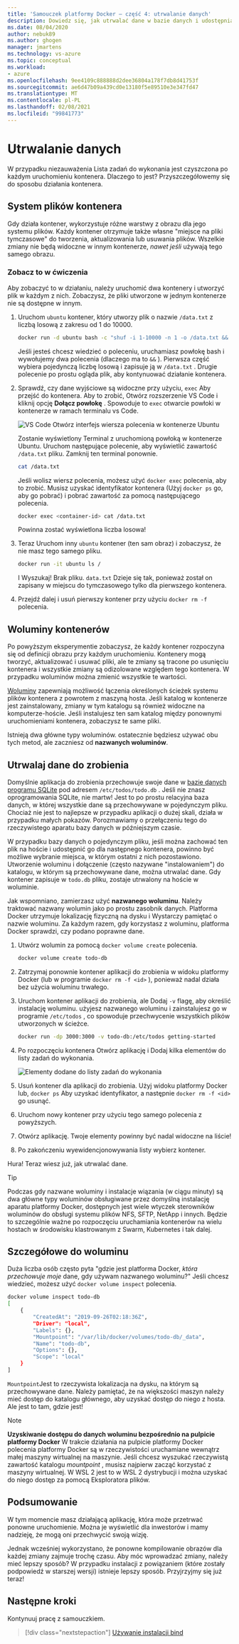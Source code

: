 ```yaml
---
title: 'Samouczek platformy Docker — część 4: utrwalanie danych'
description: Dowiedz się, jak utrwalać dane w bazie danych i udostępniać katalogi w kontenerze, instalując wolumin.
ms.date: 08/04/2020
author: nebuk89
ms.author: ghogen
manager: jmartens
ms.technology: vs-azure
ms.topic: conceptual
ms.workload:
- azure
ms.openlocfilehash: 9ee4109c888888d2dee36804a178f7db8d41753f
ms.sourcegitcommit: ae6d47b09a439cd0e13180f5e89510e3e347fd47
ms.translationtype: MT
ms.contentlocale: pl-PL
ms.lasthandoff: 02/08/2021
ms.locfileid: "99841773"
---
```

# <a name="persist-your-data"></a>Utrwalanie danych

W przypadku niezauważenia Lista zadań do wykonania jest czyszczona po każdym uruchomieniu kontenera. Dlaczego to jest? Przyszczegółowemy się do sposobu działania kontenera.

## <a name="the-containers-filesystem"></a>System plików kontenera

Gdy działa kontener, wykorzystuje różne warstwy z obrazu dla jego systemu plików. Każdy kontener otrzymuje także własne "miejsce na pliki tymczasowe" do tworzenia, aktualizowania lub usuwania plików. Wszelkie zmiany nie będą widoczne w innym kontenerze, *nawet jeśli* używają tego samego obrazu.

### <a name="see-this-in-practice"></a>Zobacz to w ćwiczenia

Aby zobaczyć to w działaniu, należy uruchomić dwa kontenery i utworzyć plik w każdym z nich. Zobaczysz, że pliki utworzone w jednym kontenerze nie są dostępne w innym.

1. Uruchom `ubuntu` kontener, który utworzy plik o nazwie `/data.txt` z liczbą losową z zakresu od 1 do 10000.

    ```bash
    docker run -d ubuntu bash -c "shuf -i 1-10000 -n 1 -o /data.txt && tail -f /dev/null"
    ```

    Jeśli jesteś chcesz wiedzieć o poleceniu, uruchamiasz powłokę bash i wywołujemy dwa polecenia (dlaczego ma to `&&` ). Pierwsza część wybiera pojedynczą liczbę losową i zapisuje ją w `/data.txt` . Drugie polecenie po prostu ogląda plik, aby kontynuować działanie kontenera.

1. Sprawdź, czy dane wyjściowe są widoczne przy użyciu, `exec` Aby przejść do kontenera. Aby to zrobić, Otwórz rozszerzenie VS Code i kliknij opcję **Dołącz powłokę** . Spowoduje to `exec` otwarcie powłoki w kontenerze w ramach terminalu vs Code.

    ![VS Code Otwórz interfejs wiersza polecenia w kontenerze Ubuntu](media/attach_shell.png)

    Zostanie wyświetlony Terminal z uruchomioną powłoką w kontenerze Ubuntu. Uruchom następujące polecenie, aby wyświetlić zawartość `/data.txt` pliku. Zamknij ten terminal ponownie.

    ```bash
    cat /data.txt
    ```

    Jeśli wolisz wiersz polecenia, możesz użyć `docker exec` polecenia, aby to zrobić. Musisz uzyskać identyfikator kontenera (Użyj `docker ps` go, aby go pobrać) i pobrać zawartość za pomocą następującego polecenia.

    ```bash
    docker exec <container-id> cat /data.txt
    ```

    Powinna zostać wyświetlona liczba losowa!

1. Teraz Uruchom inny `ubuntu` kontener (ten sam obraz) i zobaczysz, że nie masz tego samego pliku.

    ```bash
    docker run -it ubuntu ls /
    ```

    I Wyszukaj! Brak pliku. `data.txt` Dzieje się tak, ponieważ został on zapisany w miejscu do tymczasowego tylko dla pierwszego kontenera.

1. Przejdź dalej i usuń pierwszy kontener przy użyciu `docker rm -f` polecenia.

## <a name="container-volumes"></a>Woluminy kontenerów

Po powyższym eksperymentie zobaczysz, że każdy kontener rozpoczyna się od definicji obrazu przy każdym uruchomieniu. Kontenery mogą tworzyć, aktualizować i usuwać pliki, ale te zmiany są tracone po usunięciu kontenera i wszystkie zmiany są odizolowane względem tego kontenera. W przypadku woluminów można zmienić wszystkie te wartości.

[Woluminy](https://docs.docker.com/storage/volumes/) zapewniają możliwość łączenia określonych ścieżek systemu plików kontenera z powrotem z maszyną hosta. Jeśli katalog w kontenerze jest zainstalowany, zmiany w tym katalogu są również widoczne na komputerze-hoście. Jeśli instalujesz ten sam katalog między ponownymi uruchomieniami kontenera, zobaczysz te same pliki.

Istnieją dwa główne typy woluminów. ostatecznie będziesz używać obu tych metod, ale zaczniesz od **nazwanych woluminów**.

## <a name="persist-your-todo-data"></a>Utrwalaj dane do zrobienia

Domyślnie aplikacja do zrobienia przechowuje swoje dane w [bazie danych programu SQLite](https://www.sqlite.org/index.html) pod adresem `/etc/todos/todo.db` . Jeśli nie znasz oprogramowania SQLite, nie martw! Jest to po prostu relacyjna baza danych, w której wszystkie dane są przechowywane w pojedynczym pliku. Chociaż nie jest to najlepsze w przypadku aplikacji o dużej skali, działa w przypadku małych pokazów. Porozmawiamy o przełączeniu tego do rzeczywistego aparatu bazy danych w późniejszym czasie.

W przypadku bazy danych o pojedynczym pliku, jeśli można zachować ten plik na hoście i udostępnić go dla następnego kontenera, powinno być możliwe wybranie miejsca, w którym ostatni z nich pozostawiono. Utworzenie woluminu i dołączenie (często nazywane "instalowaniem") do katalogu, w którym są przechowywane dane, można utrwalać dane. Gdy kontener zapisuje w `todo.db` pliku, zostaje utrwalony na hoście w woluminie.

Jak wspomniano, zamierzasz użyć **nazwanego woluminu**. Należy traktować nazwany wolumin jako po prostu zasobnik danych. Platforma Docker utrzymuje lokalizację fizyczną na dysku i Wystarczy pamiętać o nazwie woluminu. Za każdym razem, gdy korzystasz z woluminu, platforma Docker sprawdzi, czy podano poprawne dane.

1. Utwórz wolumin za pomocą `docker volume create` polecenia.

    ```bash
    docker volume create todo-db
    ```

1. Zatrzymaj ponownie kontener aplikacji do zrobienia w widoku platformy Docker (lub w programie `docker rm -f <id>` ), ponieważ nadal działa bez użycia woluminu trwałego.

1. Uruchom kontener aplikacji do zrobienia, ale Dodaj `-v` flagę, aby określić instalację woluminu. użyjesz nazwanego woluminu i zainstalujesz go w programie `/etc/todos` , co spowoduje przechwycenie wszystkich plików utworzonych w ścieżce.

    ```bash
    docker run -dp 3000:3000 -v todo-db:/etc/todos getting-started
    ```

1. Po rozpoczęciu kontenera Otwórz aplikację i Dodaj kilka elementów do listy zadań do wykonania.

    ![Elementy dodane do listy zadań do wykonania](media/items-added.png)

1. Usuń kontener dla aplikacji do zrobienia. Użyj widoku platformy Docker lub, `docker ps` Aby uzyskać identyfikator, a następnie `docker rm -f <id>` go usunąć.

1. Uruchom nowy kontener przy użyciu tego samego polecenia z powyższych.

1. Otwórz aplikację. Twoje elementy powinny być nadal widoczne na liście!

1. Po zakończeniu wyewidencjonowywania listy wybierz kontener.

Hura! Teraz wiesz już, jak utrwalać dane.

> [!TIP]
> Podczas gdy nazwane woluminy i instalacje wiązania (w ciągu minuty) są dwa główne typy woluminów obsługiwane przez domyślną instalację aparatu platformy Docker, dostępnych jest wiele wtyczek sterowników woluminów do obsługi systemu plików NFS, SFTP, NetApp i innych. Będzie to szczególnie ważne po rozpoczęciu uruchamiania kontenerów na wielu hostach w środowisku klastrowanym z Swarm, Kubernetes i tak dalej.

## <a name="dive-into-your-volume"></a>Szczegółowe do woluminu

Duża liczba osób często pyta "gdzie jest platforma Docker, *która przechowuje moje* dane, gdy używam nazwanego woluminu?" Jeśli chcesz wiedzieć, możesz użyć `docker volume inspect` polecenia.

```bash
docker volume inspect todo-db
[
    {
        "CreatedAt": "2019-09-26T02:18:36Z",
        "Driver": "local",
        "Labels": {},
        "Mountpoint": "/var/lib/docker/volumes/todo-db/_data",
        "Name": "todo-db",
        "Options": {},
        "Scope": "local"
    }
]
```

`Mountpoint`Jest to rzeczywista lokalizacja na dysku, na którym są przechowywane dane. Należy pamiętać, że na większości maszyn należy mieć dostęp do katalogu głównego, aby uzyskać dostęp do niego z hosta. Ale jest to tam, gdzie jest!

> [!NOTE]
> **Uzyskiwanie dostępu do danych woluminu bezpośrednio na pulpicie platformy Docker** W trakcie działania na pulpicie platformy Docker polecenia platformy Docker są w rzeczywistości uruchamiane wewnątrz małej maszyny wirtualnej na maszynie. Jeśli chcesz wyszukać rzeczywistą zawartość katalogu *mountpoint* , musisz najpierw zacząć korzystać z maszyny wirtualnej. W WSL 2 jest to w WSL 2 dystrybucji i można uzyskać do niego dostęp za pomocą Eksploratora plików.

## <a name="recap"></a>Podsumowanie

W tym momencie masz działającą aplikację, która może przetrwać ponowne uruchomienie. Można je wyświetlić dla inwestorów i mamy nadzieję, że mogą oni przechwycić swoją wizję.

Jednak wcześniej wykorzystano, że ponowne kompilowanie obrazów dla każdej zmiany zajmuje trochę czasu. Aby móc wprowadzać zmiany, należy mieć lepszy sposób? W przypadku instalacji z powiązaniem (które zostały podpowiedź w starszej wersji) istnieje lepszy sposób. Przyjrzyjmy się już teraz!

## <a name="next-steps"></a>Następne kroki

Kontynuuj pracę z samouczkiem.

> [!div class="nextstepaction"]
> [Używanie instalacji bind](use-bind-mounts.md)
